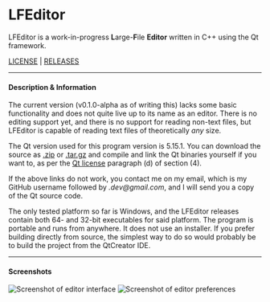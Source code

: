 # LFEditor
LFEditor is a work-in-progress **L**arge-**F**ile **Editor** written in C++ using the Qt framework.

[LICENSE](https://github.com/alexkarlin/LFEditor/blob/master/LICENSE.md) | [RELEASES](https://github.com/alexkarlin/LFEditor/releases)

---

#### Description & Information

The current version (v0.1.0-alpha as of writing this) lacks some basic functionality and does not quite live up to its name as an editor. There is no editing support yet, and there is no support for reading non-text files, but LFEditor is capable of reading text files of theoretically _any_ size.

The Qt version used for this program version is 5.15.1. You can download the source as [.zip](https://github.com/qt/qt5/archive/v5.15.1.zip) or [.tar.gz](https://github.com/qt/qt5/archive/v5.15.1.tar.gz) and compile and link the Qt binaries yourself if you want to, as per the [Qt license](https://doc.qt.io/qt-5/lgpl.html) paragraph (d) of section (4).

If the above links do not work, you contact me on my email, which is my GitHub username followed by _.dev@gmail.com_, and I will send you a copy of the Qt source code.

The only tested platform so far is Windows, and the LFEditor releases contain both 64- and 32-bit executables for said platform. The program is portable and runs from anywhere. It does not use an installer. If you prefer building directly from source, the simplest way to do so would probably be to build the project from the QtCreator IDE.

---

#### Screenshots

![Screenshot of editor interface](https://i.imgur.com/tjT8DQw.png)
![Screenshot of editor preferences](https://i.imgur.com/VTSK7od.png)
